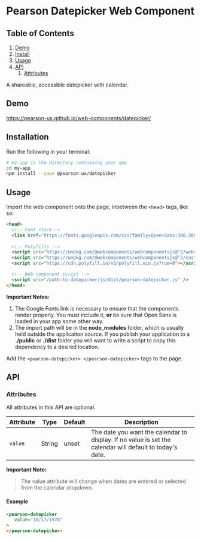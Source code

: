


# Pearson Datepicker Web Component

## Table of Contents

1. [Demo](#demo)
2. [Install](#install)
3. [Usage](#usage)
4. [API](#api)
   1. [Attributes](#api-attributes)

A shareable, accessible datepicker with calendar.

<a name="demo"></a>

## Demo

https://pearson-ux.github.io/web-components/datepicker/

<a name="install"></a>

## Installation

Run the following in your terminal:

```bash
# my-app is the directory containing your app
cd my-app
npm install --save @pearson-ux/datepicker
```

<a name="usage"></a>

## Usage

Import the web component onto the page, inbetween the `<head>` tags, like so:

``` html
<head>
  <!-- Font stack-->
  <link href="https://fonts.googleapis.com/css?family=Open+Sans:300,300i,400,400i,600,600i" rel="stylesheet">
   
  <!-- Polyfills -->
  <script src="https://unpkg.com/@webcomponents/webcomponentsjs@^2/webcomponents-loader.js"></script>
  <script src="https://unpkg.com/@webcomponents/webcomponentsjs@^2/custom-elements-es5-adapter.js"></script>
  <script src="https://cdn.polyfill.io/v2/polyfill.min.js?rum=0"></script>

  <!-- Web component script -->
  <script src="/path-to-datepicker/js/dist/pearson-datepicker.js" />
</head>
```

**Important Notes:**

1. The Google Fonts link is necessary to ensure that the components render properly. You must include it, **or** be sure that Open Sans is loaded in your app some other way.
2. The import path will be in the **node_modules** folder, which is usually held outside the applicaiton source. If you publish your application to a **./public** or **./dist** folder you will want to write a script to copy this dependency to a desired location.

Add the `<pearson-datepicker> </pearson-datepicker>` tags to the page.

<a name="api"></a>

## API

<a name="api-attributes"></a>

### Attributes

All attributes in this API are optional.

| Attribute    | Type    | Default | Description                                                                                                  |
| ------------ | ------- | ------- | ------------------------------------------------------------------------------------------------------------ |
| `value`      | String  | unset   | The date you want the calendar to display.  If no value is set the calendar will default to today's date.


  **Important Note:**

> The value attribute will change when dates are entered or selected from the calendar dropdown.


<a name="api-attributes-example"></a>

#### Example

```html
<pearson-datepicker
   value="10/17/1978"
>
</pearson-datepicker>
```
